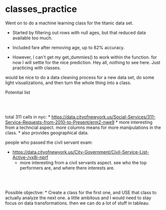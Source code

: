 # classes_practice

Went on to do a machine learning class for the titanic data set. 
* Started by filtering out rows with null ages, but that reduced data available too much.  
* Included fare after removing age, up to 82% accuracy. 

* However, I can't get my get_dummies() to work within the function. for now I will settle for the nice prediction.
Hey all, nothing to see here. Just practicing with classes. 

would be nice to do a data cleaning process for a new data set, do some light visualizations, and then turn the whole thing into a class. 

Potential list

<br></br>

total 311 calls in nyc: 
    * https://data.cityofnewyork.us/Social-Services/311-Service-Requests-from-2010-to-Present/erm2-nwe9
      * more interesting from a techncial aspect. more columns means for more manipulations in the class.
      * also provides geographical data. 

people who passed the civil servant exam:
  * https://data.cityofnewyork.us/City-Government/Civil-Service-List-Active-/vx8i-nprf
    * more interesting from a civil servants aspect. see who the top performers are, and where there interests are. 


<br></br>

Possible objective:
    * Create a class for the first one, and USE that class to actually analyze the next one. a little ambitous and I would need to stay focus on data transformations. then we can do a lot of stuff in tableau. 



